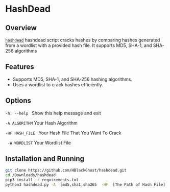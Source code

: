 # HashDead
## Overview
 [`hashdead`](https://github.com/HBlackGhost/hashdead.git) hashdead script cracks hashes by comparing hashes generated from a wordlist with a
provided hash file. It supports MD5, SHA-1, and SHA-256 algorithms
## Features
- Supports MD5, SHA-1, and SHA-256 hashing algorithms.
- Uses a wordlist to crack hashes efficiently.
## Options 
  `-h, --help `        Show this help message and exit
  
  `-A ALGORITHM`       Your Hash Algorithm
  
  `-HF HASH_FILE `     Your Hash File That You Want To Crack
  
 ` -W WORDLIST`        Your Wordlist File
  
## Installation and Running
```bash
git clone https://github.com/HBlackGhost/hashdead.git
cd /Downloads/hashdead
pip3 install -r requirements.txt
python3 hashdead.py -A  [md5,sha1,sha265  -HF  [The Path of Hash File] -W  [The Path Of Wordlist File]
```
